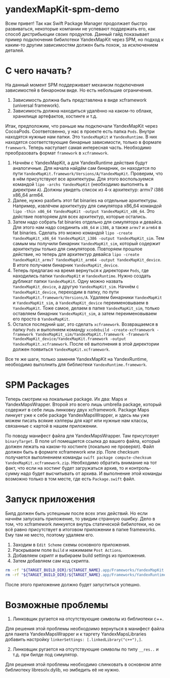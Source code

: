 # yandexMapKit-spm-demo

Всем привет! Так как Swift Package Manager продолжает быстро развиваться, некоторые компании не успевают поддержать его, как способ дистрибьюции своих продуктов. Данный гайд показывает пример подключения бибилотеки YandexMapKit через SPM, но подход к каким-то другим зависимостям должен быть похож, за исключением деталей.

# С чего начать?

На данный момент SPM поддерживает механизм подключения зависимостей в бинароном виде. Но есть небольшие ограничения. 

1. Зависимость должна быть представлена в виде xcframework (universal framework).
2. Зависимость должна находиться удалённо на каком-то облаке, хранилище артефактов, хостинге и т.д.

Итак, предположим, что раньше мы подключали YandexMapKit через CocoaPods. Соответсвенно, у нас в проекте есть папка `Pods`. Внутри находятся нужные нам папки. Это `YandexMapKit` и `YandexRuntime`. В них находятся соответствующие бинарные зависимости, только в формате `framework`. Теперь наступает самая интересная часть. Необходимо преобразовать формат `framework` в `xcframework`. 

1. Начнём с YandexMapKit, а для YandexRuntime действия будут аналогичные. Для начала найдём сам бинарник, он находится по пути `YandexMapKit.framework/Versions/A/YandexMapKit`. Проверим, что в нём присутствуют все архитектуры. Для этого воспользуемся командой `lipo -archs YandexMapKit` (необходимо выполнять в директрии `A`). Должны увидеть список из 4-х архитектур: armv7 i386 x86_64 arm64.
2. Далее, нужно разбить этот fat binaries на отдельные архитектуры. Например, извлёчем архитектуру для симулятора x86_64 командой `lipo -thin x86_64 YandexMapKit -output YandexMapKit_x86_64`. Это действие повторяем для всех архитектур, которые остались.
3. Затем надо собрать fat binaries отдельно для симулятора и девайса. Для этого нам надо соединить `x86_64` и `i386`, а также `armv7` и `arm64` в fat binaries. Сделать это можно командой `lipo -create YandexMapKit_x86_64 YandexMapKit_i386 -output YandexMapKit_sim`. Тем самым мы получили бинарник `YandexMapKit_sim`, который содержит архитектуры только для симуляторов. Повторяем прошлое действие, но теперь для архитектур девайса `lipo -create YandexMapKit_armv7 YandexMapKit_arm64 -output YandexMapKit_device`. В итоге получаем бинарник `YandexMapKit_device`.
4. Теперь предлагаю на время вернуться к директории `Pods`, где находились папки `YandexMapKit` и `YandexRuntime`. Нужно создать дубликат папки `YandexMapKit`. Одну можно назвать `YandexMapKit_device`, а другую `YandexMapKit_sim`. Начнём с `YandexMapKit_device`, переходим в папку, по пути `YandexMapKit.framework/Versions/A`. Удаляем бинарники `YandexMapKit` и `YandexMapKit_sim`, а `YandexMapKit_device` переименовываем в `YandexMapKit`. Тоже самое, делаем в папке `YandexMapKit_sim`, только оставляем бинарник `YandexMapKit_sim`, а затем переименовываем его просто в `YandexMapKit`.
5. Остался последний шаг, это сделать `xcframework`. Возвращаемся в папку `Pods` и выполняем команду `xcodebuild -create-xcframework -framework YandexMapKit_sim/YandexMapKit.framework -framework YandexMapKit_device/YandexMapKit.framework -output YandexMapKit.xcframework`. После её выполнения в этой директории должен появиться `YandexMapKit.xcframework`. 

Все те же шаги, только заменяя YandexMapKit на YandexRuntime, необходимо выполнить для библиотеки `YandexRuntime.framework`.

# SPM Packages

Теперь смотрим на локальные package. Их два: Maps и YandexMapsWrapper. Второй это всего лишь umbrella package, который содержит в себе лишь линковку двух xcframework. Package Maps линкует уже к себе package YandexMapsWrapper, и здесь мы уже можем писать всякие хэлперы для карт или нужные нам классы, связанные с картой в нашем приложении.

По поводу манифест файла для YandexMapsWrapper. Там присутсвует `binaryTarget`. В поле url помещается ссылка до вашего файла, который должен лежать на каком-то хостинге (локально не проверял). Файл должен быть в формате xcframework или zip. Поле checksum получается выполнением команды `swift package compute-checksum YandexMapKit.xcframework.zip`. Необходимо обратить внимание на тот факт, что если на хостинг будет загружаться архив, то и контроль-сумму надо будет высчитывать от архива. И выполнение этой команды возможно только в том месте, где есть `Package.swift` файл.

# Запуск приложения

Билд должен быть успешным после всех этих действий. Но если начнём запускать приложение, то увидим странную ошибку. Дело в том, что xcframework линкуется внутрь статической бибилотеки, но он всё равно присутствует в итоговом приложении в папке frameworks. Ему там не место, поэтому удаляем его.

1. Заходим в `Edit Scheme` схемы основного приложения.
2. Раскрываем поле `Build` и нажимаем `Post Actions`.
3. Добавляем скрипт и выбираем build settings из приложения.
4. Затем добавляем сам код скрипта.
```bash
rm -rf "${TARGET_BUILD_DIR}/${TARGET_NAME}.app/Frameworks/YandexMapKit.framework"
rm -rf "${TARGET_BUILD_DIR}/${TARGET_NAME}.app/Frameworks/YandexRuntime.framework"
```
 
После этого приложение должно будет запуститься успешно.

# Возможные проблемы

1. Линковщик ругается на отсутствующие символы из библиотеки c++.

Для решения этой проблемы необходоимо вернуться в манифест файла для пакета YandexMapsWrapper и к таргету YandexMapsLibraries добавить настройку `linkerSettings: [.linkedLibrary("c++"),]`.

2. Линковщик ругается на отсутствующие символы по типу `__res..` и т.д. при билде под симулятор.

Для решения этой проблемы необходимо слинковать в основном аппе библиотеку libresolv.dylib, но эмбедить её не нужно. 